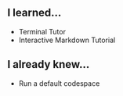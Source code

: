 ## I learned...
- Terminal Tutor
- Interactive Markdown Tutorial
## I already knew...
- Run a default codespace